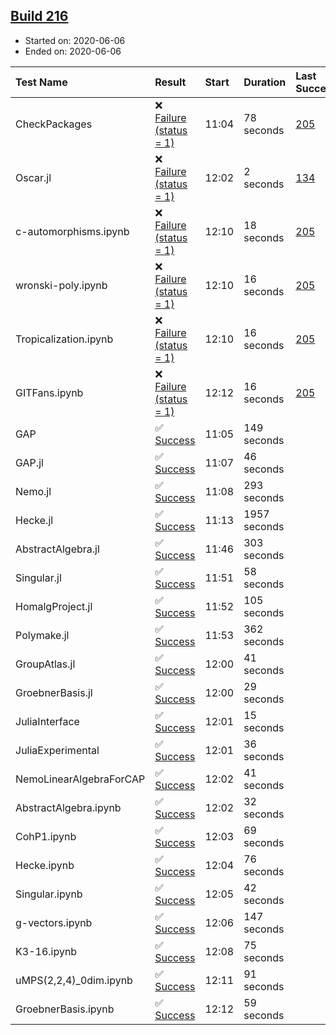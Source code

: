 ## [Build 216](https://oscarci.mathematik.uni-kl.de/job/oscar-stable/216/)

* Started on: 2020-06-06
* Ended on: 2020-06-06

| Test Name    | Result | Start | Duration | Last Success | First Failure |
|:-------------|:-------|:------|:---------|:-------------|:--------------|
| CheckPackages | ❌ [Failure (status = 1)](https://oscarci.mathematik.uni-kl.de/job/oscar-stable/216/artifact/logs/build-216/CheckPackages.log) | 11:04 | 78 seconds | [205](https://oscarci.mathematik.uni-kl.de/job/oscar-stable/205/) | [206](https://oscarci.mathematik.uni-kl.de/job/oscar-stable/206/) |
| Oscar.jl | ❌ [Failure (status = 1)](https://oscarci.mathematik.uni-kl.de/job/oscar-stable/216/artifact/logs/build-216/Oscar.jl.log) | 12:02 | 2 seconds | [134](https://oscarci.mathematik.uni-kl.de/job/oscar-stable/134/) | [177](https://oscarci.mathematik.uni-kl.de/job/oscar-stable/177/) |
| c-automorphisms.ipynb | ❌ [Failure (status = 1)](https://oscarci.mathematik.uni-kl.de/job/oscar-stable/216/artifact/logs/build-216/c-automorphisms.ipynb.log) | 12:10 | 18 seconds | [205](https://oscarci.mathematik.uni-kl.de/job/oscar-stable/205/) | [206](https://oscarci.mathematik.uni-kl.de/job/oscar-stable/206/) |
| wronski-poly.ipynb | ❌ [Failure (status = 1)](https://oscarci.mathematik.uni-kl.de/job/oscar-stable/216/artifact/logs/build-216/wronski-poly.ipynb.log) | 12:10 | 16 seconds | [205](https://oscarci.mathematik.uni-kl.de/job/oscar-stable/205/) | [206](https://oscarci.mathematik.uni-kl.de/job/oscar-stable/206/) |
| Tropicalization.ipynb | ❌ [Failure (status = 1)](https://oscarci.mathematik.uni-kl.de/job/oscar-stable/216/artifact/logs/build-216/Tropicalization.ipynb.log) | 12:10 | 16 seconds | [205](https://oscarci.mathematik.uni-kl.de/job/oscar-stable/205/) | [206](https://oscarci.mathematik.uni-kl.de/job/oscar-stable/206/) |
| GITFans.ipynb | ❌ [Failure (status = 1)](https://oscarci.mathematik.uni-kl.de/job/oscar-stable/216/artifact/logs/build-216/GITFans.ipynb.log) | 12:12 | 16 seconds | [205](https://oscarci.mathematik.uni-kl.de/job/oscar-stable/205/) | [206](https://oscarci.mathematik.uni-kl.de/job/oscar-stable/206/) |
| GAP | ✅ [Success](https://oscarci.mathematik.uni-kl.de/job/oscar-stable/216/artifact/logs/build-216/GAP.log) | 11:05 | 149 seconds |  |  |
| GAP.jl | ✅ [Success](https://oscarci.mathematik.uni-kl.de/job/oscar-stable/216/artifact/logs/build-216/GAP.jl.log) | 11:07 | 46 seconds |  |  |
| Nemo.jl | ✅ [Success](https://oscarci.mathematik.uni-kl.de/job/oscar-stable/216/artifact/logs/build-216/Nemo.jl.log) | 11:08 | 293 seconds |  |  |
| Hecke.jl | ✅ [Success](https://oscarci.mathematik.uni-kl.de/job/oscar-stable/216/artifact/logs/build-216/Hecke.jl.log) | 11:13 | 1957 seconds |  |  |
| AbstractAlgebra.jl | ✅ [Success](https://oscarci.mathematik.uni-kl.de/job/oscar-stable/216/artifact/logs/build-216/AbstractAlgebra.jl.log) | 11:46 | 303 seconds |  |  |
| Singular.jl | ✅ [Success](https://oscarci.mathematik.uni-kl.de/job/oscar-stable/216/artifact/logs/build-216/Singular.jl.log) | 11:51 | 58 seconds |  |  |
| HomalgProject.jl | ✅ [Success](https://oscarci.mathematik.uni-kl.de/job/oscar-stable/216/artifact/logs/build-216/HomalgProject.jl.log) | 11:52 | 105 seconds |  |  |
| Polymake.jl | ✅ [Success](https://oscarci.mathematik.uni-kl.de/job/oscar-stable/216/artifact/logs/build-216/Polymake.jl.log) | 11:53 | 362 seconds |  |  |
| GroupAtlas.jl | ✅ [Success](https://oscarci.mathematik.uni-kl.de/job/oscar-stable/216/artifact/logs/build-216/GroupAtlas.jl.log) | 12:00 | 41 seconds |  |  |
| GroebnerBasis.jl | ✅ [Success](https://oscarci.mathematik.uni-kl.de/job/oscar-stable/216/artifact/logs/build-216/GroebnerBasis.jl.log) | 12:00 | 29 seconds |  |  |
| JuliaInterface | ✅ [Success](https://oscarci.mathematik.uni-kl.de/job/oscar-stable/216/artifact/logs/build-216/JuliaInterface.log) | 12:01 | 15 seconds |  |  |
| JuliaExperimental | ✅ [Success](https://oscarci.mathematik.uni-kl.de/job/oscar-stable/216/artifact/logs/build-216/JuliaExperimental.log) | 12:01 | 36 seconds |  |  |
| NemoLinearAlgebraForCAP | ✅ [Success](https://oscarci.mathematik.uni-kl.de/job/oscar-stable/216/artifact/logs/build-216/NemoLinearAlgebraForCAP.log) | 12:02 | 41 seconds |  |  |
| AbstractAlgebra.ipynb | ✅ [Success](https://oscarci.mathematik.uni-kl.de/job/oscar-stable/216/artifact/logs/build-216/AbstractAlgebra.ipynb.log) | 12:02 | 32 seconds |  |  |
| CohP1.ipynb | ✅ [Success](https://oscarci.mathematik.uni-kl.de/job/oscar-stable/216/artifact/logs/build-216/CohP1.ipynb.log) | 12:03 | 69 seconds |  |  |
| Hecke.ipynb | ✅ [Success](https://oscarci.mathematik.uni-kl.de/job/oscar-stable/216/artifact/logs/build-216/Hecke.ipynb.log) | 12:04 | 76 seconds |  |  |
| Singular.ipynb | ✅ [Success](https://oscarci.mathematik.uni-kl.de/job/oscar-stable/216/artifact/logs/build-216/Singular.ipynb.log) | 12:05 | 42 seconds |  |  |
| g-vectors.ipynb | ✅ [Success](https://oscarci.mathematik.uni-kl.de/job/oscar-stable/216/artifact/logs/build-216/g-vectors.ipynb.log) | 12:06 | 147 seconds |  |  |
| K3-16.ipynb | ✅ [Success](https://oscarci.mathematik.uni-kl.de/job/oscar-stable/216/artifact/logs/build-216/K3-16.ipynb.log) | 12:08 | 75 seconds |  |  |
| uMPS(2,2,4)_0dim.ipynb | ✅ [Success](https://oscarci.mathematik.uni-kl.de/job/oscar-stable/216/artifact/logs/build-216/uMPS-2-2-4-_0dim.ipynb.log) | 12:11 | 91 seconds |  |  |
| GroebnerBasis.ipynb | ✅ [Success](https://oscarci.mathematik.uni-kl.de/job/oscar-stable/216/artifact/logs/build-216/GroebnerBasis.ipynb.log) | 12:12 | 59 seconds |  |  |
